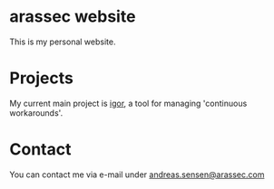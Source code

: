 # arassec website

This is my personal website.

# Projects

My current main project is [igor](https://www.arassec.com/igor), a tool for managing 'continuous workarounds'.

# Contact

You can contact me via e-mail under andreas.sensen@arassec.com